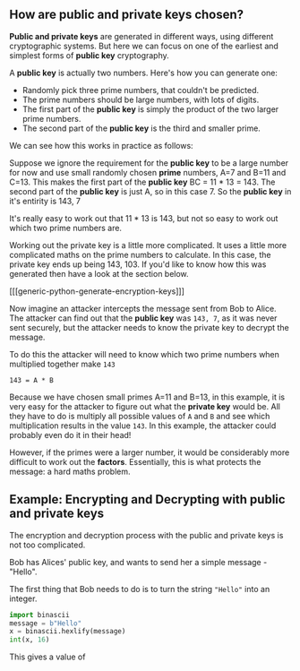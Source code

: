 ## How are public and private keys chosen?

**Public and private keys** are generated in different ways, using different cryptographic systems. But here we can focus on one of the earliest and simplest forms of **public key** cryptography.

A **public key** is actually two numbers. Here's how you can generate one:

- Randomly pick three prime numbers, that couldn't be predicted.
- The prime numbers should be large numbers, with lots of digits.
- The first part of the **public key**  is simply the product of the two larger prime numbers.
- The second part of the **public key** is the third and smaller prime.

We can see how this works in practice as follows:

Suppose we ignore the requirement for the **public key** to be a large number for now and use small randomly chosen **prime** numbers, A=7 and B=11 and C=13. This makes the first part of the **public key** BC = 11 * 13 = 143.
The second part of the **public key** is just A, so in this case 7.
So the **public key** in it's entirity is 143, 7

It's really easy to work out that 11 * 13 is 143, but not so easy to work out which two prime numbers are.

Working out the private key is a little more complicated. It uses a little more complicated maths on the prime numbers to calculate. In this case, the private key ends up being 143, 103. If you'd like to know how this was generated then have a look at the section below.

[[[generic-python-generate-encryption-keys]]]

Now imagine an attacker intercepts the message sent from Bob to Alice. The attacker can find out that the **public key** was `143, 7`, as it was never sent securely, but the attacker needs to know the private key to decrypt the message.

To do this the attacker will need to know which two prime numbers when multiplied together make `143`

```
143 = A * B
```

Because we have chosen small primes A=11 and B=13, in this example, it is very easy for the attacker to figure out what the **private key** would be. All they have to do is multiply all possible values of `A` and `B` and see which multiplication results in the value `143`. In this example, the attacker could probably even do it in their head!

However, if the primes were a larger number, it would be considerably more difficult to work out the **factors**. Essentially, this is what protects the message: a hard maths problem.

## Example: Encrypting and Decrypting with public and private keys

The encryption and decryption process with the public and private keys is not too complicated.

Bob has Alices' public key, and wants to send her a simple message - "Hello".

The first thing that Bob needs to do is to turn the string `"Hello"` into an integer.

```python
import binascii
message = b"Hello"
x = binascii.hexlify(message)
int(x, 16)
```

This gives a value of 

